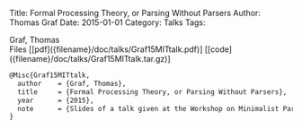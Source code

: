 Title: Formal Processing Theory, or Parsing Without Parsers
Author: Thomas Graf
Date: 2015-01-01
Category: Talks
Tags: 

<div markdown class="authors">
Graf, Thomas
</div>

<div markdown class="files">
<span id="files-title">Files</span>
[[pdf]({filename}/doc/talks/Graf15MITtalk.pdf)]
[[code]({filename}/doc/talks/Graf15MITtalk.tar.gz)]
</div>

~~~latex
@Misc{Graf15MITtalk,
  author	= {Graf, Thomas},
  title		= {Formal Processing Theory, or Parsing Without Parsers},
  year		= {2015},
  note		= {Slides of a talk given at the Workshop on Minimalist Parsing, October 9--12, MIT, Boston, MA}
}
~~~
